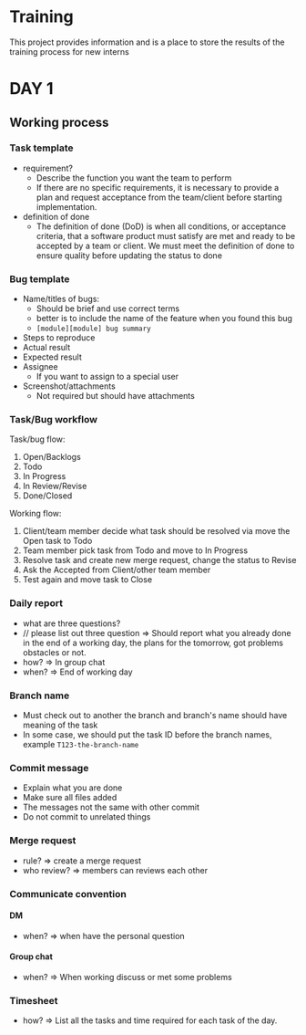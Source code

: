 # Training
This project provides information and is a place to store the results of the training process for new interns

# DAY 1
## Working process
### Task template
- requirement?
  - Describe the function you want the team to perform
  - If there are no specific requirements, it is necessary to provide a plan and request acceptance from the team/client before starting implementation.
- definition of done
  - The definition of done (DoD) is when all conditions, or acceptance criteria, that a software product must satisfy are met and ready to be accepted by a team or client. We must meet the definition of done to ensure quality before updating the status to done

### Bug template
- Name/titles of bugs:
  - Should be brief and use correct terms
  - better is to include the name of the feature when you found this bug
  - `[module][module] bug summary`
- Steps to reproduce
- Actual result
- Expected result
- Assignee
  - If you want to assign to a special user
- Screenshot/attachments
  - Not required but should have attachments

### Task/Bug workflow
Task/bug flow:
1. Open/Backlogs
2. Todo
3. In Progress
4. In Review/Revise
5. Done/Closed

Working flow:
1. Client/team member decide what task should be resolved via move the Open task to Todo
2. Team member pick task from Todo and move to In Progress
3. Resolve task and create new merge request, change the status to Revise
4. Ask the Accepted from Client/other team member
5. Test again and move task to Close

### Daily report
- what are three questions?
- // please list out three question
=> Should report what you already done in the end of a working day, the plans for the tomorrow, got problems obstacles or not.
- how?
=> In group chat
- when?
=> End of working day
### Branch name
- Must check out to another the branch and branch's name should have meaning of the task
- In some case, we should put the task ID before the branch names, example `T123-the-branch-name`
### Commit message
- Explain what you are done
- Make sure all files added 
- The messages not the same with other commit
- Do not commit to unrelated things
 
### Merge request
- rule?
=> create a merge request 
- who review?
=> members can reviews each other
### Communicate convention
#### DM
- when? 
=> when have the personal question
#### Group chat
- when?
=> When working discuss or met some problems
### Timesheet
- how?
=>  List all the tasks and time required for each task of the day.
